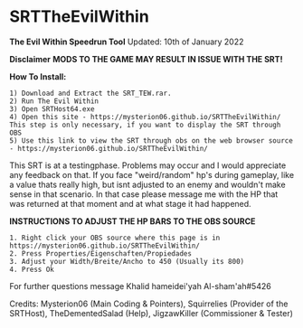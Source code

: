 # SRTTheEvilWithin

**The Evil Within Speedrun Tool**
Updated: 10th of January 2022

**Disclaimer**
**MODS TO THE GAME MAY RESULT IN ISSUE WITH THE SRT!**


**How To Install:**
```
1) Download and Extract the SRT_TEW.rar.
2) Run The Evil Within
3) Open SRTHost64.exe
4) Open this site - https://mysterion06.github.io/SRTTheEvilWithin/
This step is only necessary, if you want to display the SRT through OBS
5) Use this link to view the SRT through obs on the web browser source - https://mysterion06.github.io/SRTTheEvilWithin/
```

This SRT is at a testingphase. Problems may occur and I would appreciate any feedback on that. If you face "weird/random" hp's during gameplay, like a value thats really high, but isnt adjusted to an enemy and wouldn't make sense in that scenario. In that case please message me with the HP that was returned at that moment and at what stage it had happened.


**INSTRUCTIONS TO ADJUST THE HP BARS TO THE OBS SOURCE**

```
1. Right click your OBS source where this page is in https://mysterion06.github.io/SRTTheEvilWithin/
2. Press Properties/Eigenschaften/Propiedades
3. Adjust your Width/Breite/Ancho to 450 (Usually its 800)
4. Press Ok
```

For further questions message Khalid hameidei'yah Al-sham'ah#5426

Credits: Mysterion06 (Main Coding & Pointers), Squirrelies (Provider of the SRTHost), TheDementedSalad (Help), JigzawKiller (Commissioner & Tester)
